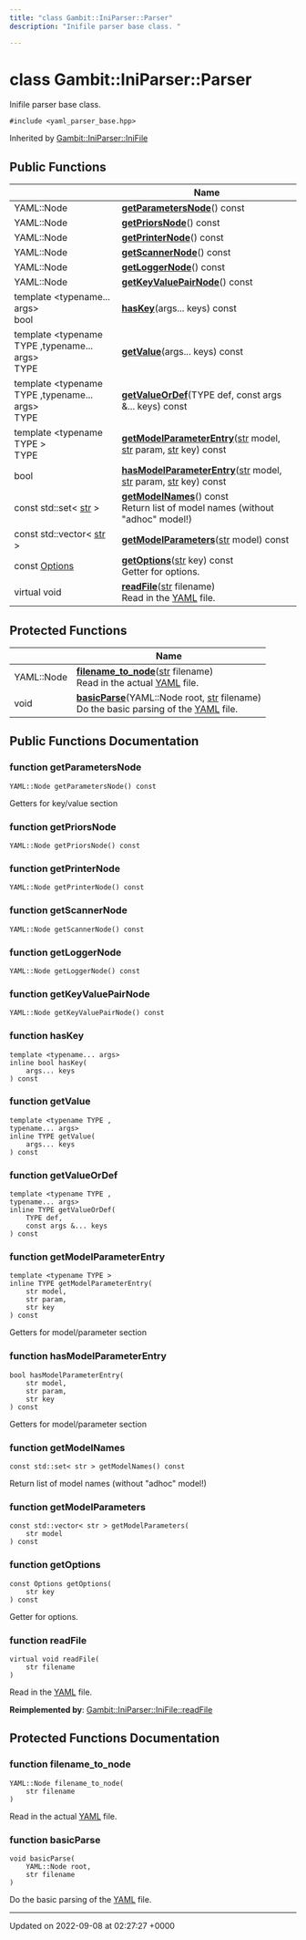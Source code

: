 ```yaml
---
title: "class Gambit::IniParser::Parser"
description: "Inifile parser base class. "

---
```


# class Gambit::IniParser::Parser



Inifile parser base class. 


`#include <yaml_parser_base.hpp>`

Inherited by [Gambit::IniParser::IniFile](/documentation/code/classes/classgambit_1_1iniparser_1_1inifile/)

## Public Functions

|                | Name           |
| -------------- | -------------- |
| YAML::Node | **[getParametersNode](/documentation/code/classes/classgambit_1_1iniparser_1_1parser/#function-getparametersnode)**() const |
| YAML::Node | **[getPriorsNode](/documentation/code/classes/classgambit_1_1iniparser_1_1parser/#function-getpriorsnode)**() const |
| YAML::Node | **[getPrinterNode](/documentation/code/classes/classgambit_1_1iniparser_1_1parser/#function-getprinternode)**() const |
| YAML::Node | **[getScannerNode](/documentation/code/classes/classgambit_1_1iniparser_1_1parser/#function-getscannernode)**() const |
| YAML::Node | **[getLoggerNode](/documentation/code/classes/classgambit_1_1iniparser_1_1parser/#function-getloggernode)**() const |
| YAML::Node | **[getKeyValuePairNode](/documentation/code/classes/classgambit_1_1iniparser_1_1parser/#function-getkeyvaluepairnode)**() const |
| template <typename... args\> <br>bool | **[hasKey](/documentation/code/classes/classgambit_1_1iniparser_1_1parser/#function-haskey)**(args... keys) const |
| template <typename TYPE ,typename... args\> <br>TYPE | **[getValue](/documentation/code/classes/classgambit_1_1iniparser_1_1parser/#function-getvalue)**(args... keys) const |
| template <typename TYPE ,typename... args\> <br>TYPE | **[getValueOrDef](/documentation/code/classes/classgambit_1_1iniparser_1_1parser/#function-getvalueordef)**(TYPE def, const args &... keys) const |
| template <typename TYPE \> <br>TYPE | **[getModelParameterEntry](/documentation/code/classes/classgambit_1_1iniparser_1_1parser/#function-getmodelparameterentry)**([str](/documentation/code/namespaces/namespacegambit/#typedef-str) model, [str](/documentation/code/namespaces/namespacegambit/#typedef-str) param, [str](/documentation/code/namespaces/namespacegambit/#typedef-str) key) const |
| bool | **[hasModelParameterEntry](/documentation/code/classes/classgambit_1_1iniparser_1_1parser/#function-hasmodelparameterentry)**([str](/documentation/code/namespaces/namespacegambit/#typedef-str) model, [str](/documentation/code/namespaces/namespacegambit/#typedef-str) param, [str](/documentation/code/namespaces/namespacegambit/#typedef-str) key) const |
| const std::set< [str](/documentation/code/namespaces/namespacegambit/#typedef-str) > | **[getModelNames](/documentation/code/classes/classgambit_1_1iniparser_1_1parser/#function-getmodelnames)**() const<br>Return list of model names (without "adhoc" model!)  |
| const std::vector< [str](/documentation/code/namespaces/namespacegambit/#typedef-str) > | **[getModelParameters](/documentation/code/classes/classgambit_1_1iniparser_1_1parser/#function-getmodelparameters)**([str](/documentation/code/namespaces/namespacegambit/#typedef-str) model) const |
| const [Options](/documentation/code/classes/classgambit_1_1options/) | **[getOptions](/documentation/code/classes/classgambit_1_1iniparser_1_1parser/#function-getoptions)**([str](/documentation/code/namespaces/namespacegambit/#typedef-str) key) const<br>Getter for options.  |
| virtual void | **[readFile](/documentation/code/classes/classgambit_1_1iniparser_1_1parser/#function-readfile)**([str](/documentation/code/namespaces/namespacegambit/#typedef-str) filename)<br>Read in the [YAML](/documentation/code/namespaces/namespaceyaml/) file.  |

## Protected Functions

|                | Name           |
| -------------- | -------------- |
| YAML::Node | **[filename_to_node](/documentation/code/classes/classgambit_1_1iniparser_1_1parser/#function-filename-to-node)**([str](/documentation/code/namespaces/namespacegambit/#typedef-str) filename)<br>Read in the actual [YAML](/documentation/code/namespaces/namespaceyaml/) file.  |
| void | **[basicParse](/documentation/code/classes/classgambit_1_1iniparser_1_1parser/#function-basicparse)**(YAML::Node root, [str](/documentation/code/namespaces/namespacegambit/#typedef-str) filename)<br>Do the basic parsing of the [YAML](/documentation/code/namespaces/namespaceyaml/) file.  |

## Public Functions Documentation

### function getParametersNode

```
YAML::Node getParametersNode() const
```


Getters for key/value section 


### function getPriorsNode

```
YAML::Node getPriorsNode() const
```


### function getPrinterNode

```
YAML::Node getPrinterNode() const
```


### function getScannerNode

```
YAML::Node getScannerNode() const
```


### function getLoggerNode

```
YAML::Node getLoggerNode() const
```


### function getKeyValuePairNode

```
YAML::Node getKeyValuePairNode() const
```


### function hasKey

```
template <typename... args>
inline bool hasKey(
    args... keys
) const
```


### function getValue

```
template <typename TYPE ,
typename... args>
inline TYPE getValue(
    args... keys
) const
```


### function getValueOrDef

```
template <typename TYPE ,
typename... args>
inline TYPE getValueOrDef(
    TYPE def,
    const args &... keys
) const
```


### function getModelParameterEntry

```
template <typename TYPE >
inline TYPE getModelParameterEntry(
    str model,
    str param,
    str key
) const
```


Getters for model/parameter section 


### function hasModelParameterEntry

```
bool hasModelParameterEntry(
    str model,
    str param,
    str key
) const
```


Getters for model/parameter section 


### function getModelNames

```
const std::set< str > getModelNames() const
```

Return list of model names (without "adhoc" model!) 

### function getModelParameters

```
const std::vector< str > getModelParameters(
    str model
) const
```


### function getOptions

```
const Options getOptions(
    str key
) const
```

Getter for options. 

### function readFile

```
virtual void readFile(
    str filename
)
```

Read in the [YAML](/documentation/code/namespaces/namespaceyaml/) file. 

**Reimplemented by**: [Gambit::IniParser::IniFile::readFile](/documentation/code/classes/classgambit_1_1iniparser_1_1inifile/#function-readfile)


## Protected Functions Documentation

### function filename_to_node

```
YAML::Node filename_to_node(
    str filename
)
```

Read in the actual [YAML](/documentation/code/namespaces/namespaceyaml/) file. 

### function basicParse

```
void basicParse(
    YAML::Node root,
    str filename
)
```

Do the basic parsing of the [YAML](/documentation/code/namespaces/namespaceyaml/) file. 

-------------------------------

Updated on 2022-09-08 at 02:27:27 +0000